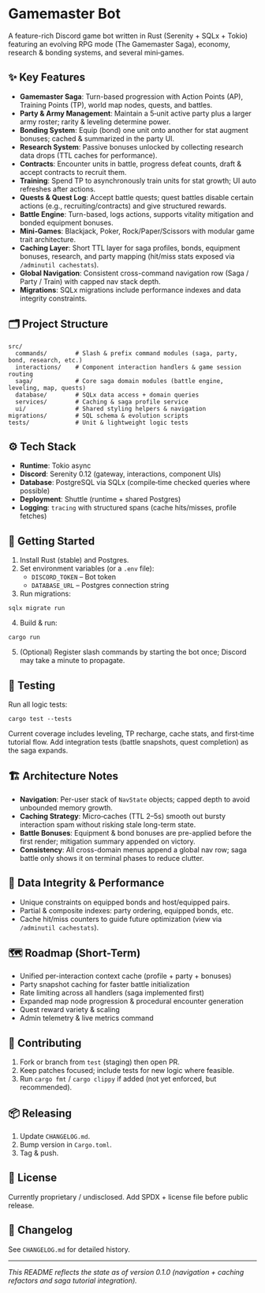# Gamemaster Bot

A feature-rich Discord game bot written in Rust (Serenity + SQLx + Tokio) featuring an evolving RPG mode (The Gamemaster Saga), economy, research & bonding systems, and several mini‑games.

## ✨ Key Features
- **Gamemaster Saga**: Turn-based progression with Action Points (AP), Training Points (TP), world map nodes, quests, and battles.
- **Party & Army Management**: Maintain a 5‑unit active party plus a larger army roster; rarity & leveling determine power.
- **Bonding System**: Equip (bond) one unit onto another for stat augment bonuses; cached & summarized in the party UI.
- **Research System**: Passive bonuses unlocked by collecting research data drops (TTL caches for performance).
- **Contracts**: Encounter units in battle, progress defeat counts, draft & accept contracts to recruit them.
- **Training**: Spend TP to asynchronously train units for stat growth; UI auto refreshes after actions.
- **Quests & Quest Log**: Accept battle quests; quest battles disable certain actions (e.g., recruiting/contracts) and give structured rewards.
- **Battle Engine**: Turn-based, logs actions, supports vitality mitigation and bonded equipment bonuses.
- **Mini-Games**: Blackjack, Poker, Rock/Paper/Scissors with modular game trait architecture.
- **Caching Layer**: Short TTL layer for saga profiles, bonds, equipment bonuses, research, and party mapping (hit/miss stats exposed via `/adminutil cachestats`).
- **Global Navigation**: Consistent cross-command navigation row (Saga / Party / Train) with capped nav stack depth.
- **Migrations**: SQLx migrations include performance indexes and data integrity constraints.

## 🗂 Project Structure
```
src/
  commands/        # Slash & prefix command modules (saga, party, bond, research, etc.)
  interactions/    # Component interaction handlers & game session routing
  saga/            # Core saga domain modules (battle engine, leveling, map, quests)
  database/        # SQLx data access + domain queries
  services/        # Caching & saga profile service
  ui/              # Shared styling helpers & navigation
migrations/        # SQL schema & evolution scripts
tests/             # Unit & lightweight logic tests
```

## ⚙️ Tech Stack
- **Runtime**: Tokio async
- **Discord**: Serenity 0.12 (gateway, interactions, component UIs)
- **Database**: PostgreSQL via SQLx (compile‑time checked queries where possible)
- **Deployment**: Shuttle (runtime + shared Postgres)
- **Logging**: `tracing` with structured spans (cache hits/misses, profile fetches)

## 🚀 Getting Started
1. Install Rust (stable) and Postgres.
2. Set environment variables (or a `.env` file):
   - `DISCORD_TOKEN` – Bot token
   - `DATABASE_URL` – Postgres connection string
3. Run migrations:
```
sqlx migrate run
```
4. Build & run:
```
cargo run
```
5. (Optional) Register slash commands by starting the bot once; Discord may take a minute to propagate.

## 🧪 Testing
Run all logic tests:
```
cargo test --tests
```
Current coverage includes leveling, TP recharge, cache stats, and first‑time tutorial flow. Add integration tests (battle snapshots, quest completion) as the saga expands.

## 🏗 Architecture Notes
- **Navigation**: Per-user stack of `NavState` objects; capped depth to avoid unbounded memory growth.
- **Caching Strategy**: Micro‑caches (TTL 2–5s) smooth out bursty interaction spam without risking stale long-term state.
- **Battle Bonuses**: Equipment & bond bonuses are pre-applied before the first render; mitigation summary appended on victory.
- **Consistency**: All cross-domain menus append a global nav row; saga battle only shows it on terminal phases to reduce clutter.

## 🔐 Data Integrity & Performance
- Unique constraints on equipped bonds and host/equipped pairs.
- Partial & composite indexes: party ordering, equipped bonds, etc.
- Cache hit/miss counters to guide future optimization (view via `/adminutil cachestats`).

## 🗺 Roadmap (Short-Term)
- Unified per-interaction context cache (profile + party + bonuses)
- Party snapshot caching for faster battle initialization
- Rate limiting across all handlers (saga implemented first)
- Expanded map node progression & procedural encounter generation
- Quest reward variety & scaling
- Admin telemetry & live metrics command

## 🧩 Contributing
1. Fork or branch from `test` (staging) then open PR.
2. Keep patches focused; include tests for new logic where feasible.
3. Run `cargo fmt` / `cargo clippy` if added (not yet enforced, but recommended).

## 📦 Releasing
1. Update `CHANGELOG.md`.
2. Bump version in `Cargo.toml`.
3. Tag & push.

## 📜 License
Currently proprietary / undisclosed. Add SPDX + license file before public release.

## 📑 Changelog
See `CHANGELOG.md` for detailed history.

---
_This README reflects the state as of version 0.1.0 (navigation + caching refactors and saga tutorial integration)._

